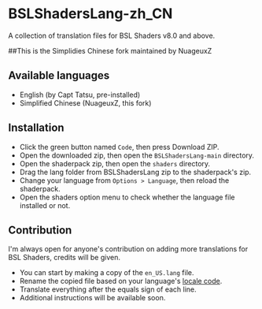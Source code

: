 # BSLShadersLang-zh_CN
A collection of translation files for BSL Shaders v8.0 and above.

##This is the Simplidies Chinese fork maintained by NuageuxZ

## Available languages
- English (by Capt Tatsu, pre-installed)
- Simplified Chinese (NuageuxZ, this fork)
## Installation
- Click the green button named `Code`, then press Download ZIP.
- Open the downloaded zip, then open the `BSLShadersLang-main` directory.
- Open the shaderpack zip, then open the `shaders` directory.
- Drag the lang folder from BSLShadersLang zip to the shaderpack's zip.
- Change your language from `Options > Language`, then reload the shaderpack.
- Open the shaders option menu to check whether the language file installed or not.
## Contribution
I'm always open for anyone's contribution on adding more translations for BSL Shaders, credits will be given.
- You can start by making a copy of the `en_US.lang` file.
- Rename the copied file based on your language's [locale code](https://minecraft.gamepedia.com/Language).
- Translate everything after the equals sign of each line.
- Additional instructions will be available soon.
